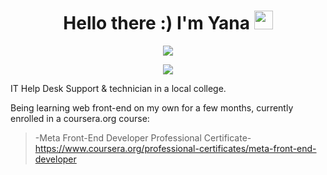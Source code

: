<h1 align="center";font-size: 16px> Hello there :) I'm Yana  <img src="https://i.imgur.com/u8HivgI.gif" width="30px"> </h1>

<p align="center"><a href="https://www.linkedin.com/in/yanshtein" rel="nofollow"><img src="https://img.shields.io/badge/-Me on LINKEDIN-blue" style="max-width: 100%;"></a></p> <p align="center"><a href="https://codepen.io/yansht/" rel="nofollow"><img src="https://img.shields.io/badge/-My CodePen-green" style="max-width: 100%;"></a></p>
  
IT Help Desk Support & technician in a local college.

Being learning web front-end on my own for a few months, 
currently enrolled in a coursera.org course: 

> -Meta Front-End Developer Professional Certificate-
> https://www.coursera.org/professional-certificates/meta-front-end-developer
